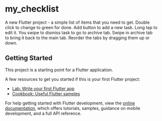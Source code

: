 # my_checklist

A new Flutter project - a simple list of items that you need to get. Double click to change to green for done. Add button to add a new task. Long tap to edit it. You swipe to dismiss task to go to archive tab. Swipe in archive tab to bring it back to the main tab. Reorder the tabs by dragging them up or down.

## Getting Started

This project is a starting point for a Flutter application.

A few resources to get you started if this is your first Flutter project:

- [Lab: Write your first Flutter app](https://docs.flutter.dev/get-started/codelab)
- [Cookbook: Useful Flutter samples](https://docs.flutter.dev/cookbook)

For help getting started with Flutter development, view the
[online documentation](https://docs.flutter.dev/), which offers tutorials,
samples, guidance on mobile development, and a full API reference.
